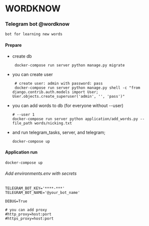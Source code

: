 # WORDKNOW

### Telegram bot @wordknow

    bot for learning new words

#### Prepare

 * create db

        docker-compose run server python manage.py migrate

 * you can create user
 
        # create user: admin with password: pass
        docker-compose run server python manage.py shell -c "from django.contrib.auth.models import User; User.objects.create_superuser('admin', '', 'pass')"

     
  * you can add words to db (for everyone without --user)
        
        # --user 1
        docker-compose run server python application/add_words.py --file_path words/nicking.txt
     
  * and run telegram_tasks, server, and telegram;
        
        docker-compose up
 
#### Application run

    docker-compose up
 
###### Add environments.env with secrets
    
    TELEGRAM_BOT_KEY='****-***'
    TELEGRAM_BOT_NAME='@your_bot_name'

    DEBUG=True

    # you can add proxy
    #http_proxy=host:port
    #https_proxy=host:port

